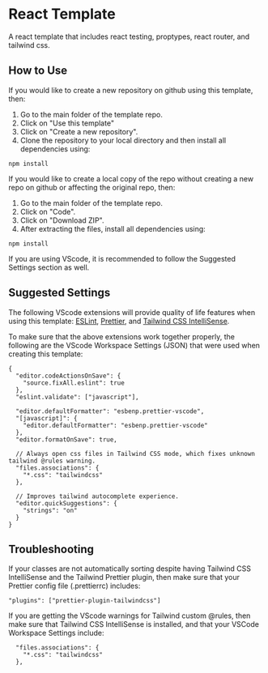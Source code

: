 # React Template

A react template that includes react testing, proptypes, react router, and tailwind css.

## How to Use

If you would like to create a new repository on github using this template, then:

1. Go to the main folder of the template repo.
2. Click on "Use this template"
3. Click on "Create a new repository".
4. Clone the repository to your local directory and then install all dependencies using:

```
npm install
```

If you would like to create a local copy of the repo without creating a new repo on github or affecting the original repo, then:

1. Go to the main folder of the template repo.
2. Click on "Code".
3. Click on "Download ZIP".
4. After extracting the files, install all dependencies using:

```
npm install
```

If you are using VScode, it is recommended to follow the Suggested Settings section as well.

## Suggested Settings

The following VScode extensions will provide quality of life features when using this template: [ESLint](https://marketplace.visualstudio.com/items?itemName=dbaeumer.vscode-eslint), [Prettier](https://marketplace.visualstudio.com/items?itemName=esbenp.prettier-vscode), and [Tailwind CSS IntelliSense](https://marketplace.visualstudio.com/items?itemName=bradlc.vscode-tailwindcss).

To make sure that the above extensions work together properly, the following are the VScode Workspace Settings (JSON) that were used when creating this template:

```
{
  "editor.codeActionsOnSave": {
    "source.fixAll.eslint": true
  },
  "eslint.validate": ["javascript"],

  "editor.defaultFormatter": "esbenp.prettier-vscode",
  "[javascript]": {
    "editor.defaultFormatter": "esbenp.prettier-vscode"
  },
  "editor.formatOnSave": true,

  // Always open css files in Tailwind CSS mode, which fixes unknown tailwind @rules warning.
  "files.associations": {
    "*.css": "tailwindcss"
  },

  // Improves tailwind autocomplete experience.
  "editor.quickSuggestions": {
    "strings": "on"
  }
}
```

## Troubleshooting

If your classes are not automatically sorting despite having Tailwind CSS IntelliSense and the Tailwind Prettier plugin, then make sure that your Prettier config file (.prettierrc) includes:

```
"plugins": ["prettier-plugin-tailwindcss"]
```

If you are getting the VScode warnings for Tailwind custom @rules, then make sure that Tailwind CSS IntelliSense is installed, and that your VSCode Workspace Settings include:

```
  "files.associations": {
    "*.css": "tailwindcss"
  },
```
